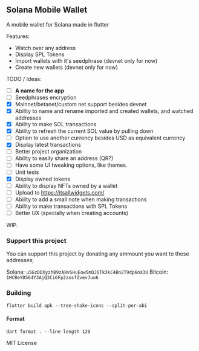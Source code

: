 ## Solana Mobile Wallet

A mobile wallet for Solana made in flutter

Features:
- Watch over any address
- Display SPL Tokens
- Import wallets with it's seedphrase (devnet only for now)
- Create new wallets (devnet only for now)

TODO / Ideas:
- [ ] **A name for the app**
- [ ] Seedphrases encryption
- [x] Mainnet/betanet/custom net support besides devnet
- [x] Ability to name and rename imported and created wallets, and watched addresses
- [x] Ability to make SOL transactions
- [x] Ability to refresh the current SOL value by pulling down
- [ ] Option to use another currency besides USD as equivalent currency
- [x] Display latest transactions
- [ ] Better project organization
- [ ] Ability to easily share an address (QR?)
- [ ] Have some UI tweaking options, like themes.
- [ ] Unit tests
- [x] Display owned tokens
- [ ] Ability to display NFTs owned by a wallet 
- [ ] Upload to https://itsallwidgets.com/
- [ ] Ability to add a small note when making transactions
- [ ] Ability to make transactions with SPL Tokens
- [ ] Better UX (specially when creating accounts)

WIP.

### Support this project
You can support this project by donating any ammount you want to these addresses;

Solana: `u5GzDDXyzhB9zA8vSHuEow5mQJ6Tk3kC4Bn2T9dp6nX3U`
Bitcoin: `1HCBeYD564Y3AjQ3Ci6Fp2zosfZvevJuu6`

### Building

```
flutter build apk --tree-shake-icons --split-per-abi
```

#### Format
```
dart format . --line-length 120
```

MIT License
